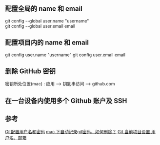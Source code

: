 ## 配置全局的 name 和 email
git config --global user.name  "username"  
git config --global user.email  email

## 配置项目内的 name 和 email
git config user.name "username"
git config user.email email

## 删除 GitHub 密钥
密钥所处位置(mac) : 应用 --> 钥匙串访问 --> github.com

## 在一台设备内使用多个 Github 账户及 SSH





## 参考

[Git配置用户名和密码](https://blog.csdn.net/weixin_41287260/article/details/90111027)
[mac 下自动记录git密码，如何删除？](https://www.updateweb.cn/zwfec/item-80.html)
[Git 当前项目设置 用户名、邮箱](https://blog.csdn.net/pintu274111451/article/details/79767970)
